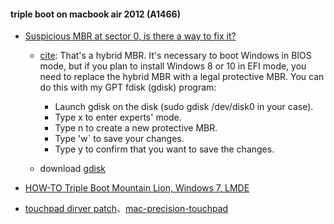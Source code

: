 #### triple boot on macbook air 2012 (A1466)

* [Suspicious MBR at sector 0, is there a way to fix it?](https://superuser.com/questions/1140907/suspicious-mbr-at-sector-0-is-there-a-way-to-fix-it)
   * [cite](https://superuser.com/a/1142088/673168): That's a hybrid MBR. It's necessary to boot Windows in BIOS mode, but if you plan to install Windows 8 or 10 in EFI mode, you need to replace the hybrid MBR with a legal protective MBR. You can do this with my GPT fdisk (gdisk) program:
        - Launch gdisk on the disk (sudo gdisk /dev/disk0 in your case).
        - Type x to enter experts' mode.
        - Type n to create a new protective MBR.
        - Type 'w` to save your changes.
        - Type y to confirm that you want to save the changes.
    
   * download [gdisk](https://sourceforge.net/projects/gptfdisk/files/gptfdisk/)

* [HOW-TO Triple Boot Mountain Lion, Windows 7, LMDE](https://forums.linuxmint.com/viewtopic.php?t=132603)

* [touchpad dirver patch](https://www.douban.com/note/868175161/?_i=2043220h3i97ks)、[mac-precision-touchpad](https://github.com/imbushuo/mac-precision-touchpad/releases)
